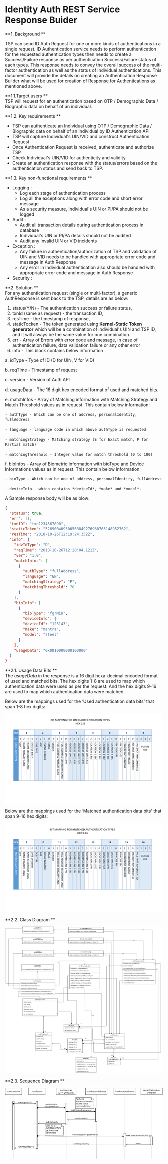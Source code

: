 # Identity Auth REST Service Response Buider


**1. Background **

TSP can send ID Auth Request for one or more kinds of authentications in a single request. ID Authentication service needs to perform authentication for the requested authentication types then needs to create a Success/Failure response as per authentication Success/Failure status of each types. This response needs to convey the overall success of the multi-factor authentication as well as the status of individual authentications. 
This document will provide the details on creating an Authentication Response Builder what will be used for creation of Response for Authentications as mentioned above.


**1.1.Target users **  
TSP will request for an authentication based on OTP / Demographic Data / Biographic data on behalf of an individual.

**1.2. Key requirements **  
- TSP can authenticate an Individual using OTP / Demographic Data / Biographic data on behalf of an Individual by ID Authentication API
- TSP will capture Individual's UIN/VID and construct Authentication Request
- Once Authentication Request is received, authenticate and authorize TSP
- Check Individual's UIN/VID for authenticity and validity
- Create an authentication response with the status/errors based on the authentication status and send back to TSP.

**1.3. Key non-functional requirements ** 
-	Logging :
	-	Log each stage of authentication process
	-	Log all the exceptions along with error code and short error message
	-	As a security measure, Individual's UIN or PI/PA should not be logged
-	Audit :
	-	Audit all transaction details during authentication process in database
	-	Individual's UIN or PI/PA details should not be audited
	-	Audit any invalid UIN or VID incidents
-	Exception :
	-	Any failure in authentication/authorization of TSP and validation of UIN and VID needs to be handled with appropriate error code and message in Auth Response
	-	Any error in Individual authentication also should be handled with appropriate error code and message in Auth Response 
-	Security :

**2. Solution **   
For any authentication request (single or multi-factor), a generic AuthResponse is sent back to the TSP, details are as below:
1.	status(Y/N) - The authentication success or failure status, 
2.	txnId (same as request) - the transaction ID, 
3.	resTime  - the timestamp of response, 
4.	staticTocken - The token generated using **Kernel-Static Token generator** which will be a combination of individual's UIN and TSP ID, and it will always be the same value for one combination.
5.	err - Array of Errors with error code and message, in case of authentication failure, data validation failure or any other error
6.	info - This block contains below information

   a.	idType - Type of ID (D for UIN, V for VID)
   
   b.	reqTime - Timestamp of request
   
   c.	version - Version of Auth API
      
   d.	usageData - The 16 digit hex encoded format of used and matched bits.
   
   e.	matchInfos - Array of Matching information with Matching Strategy and Match Threshold values as in request. This contain below information: 
   
   	- authType - Which can be one of address, personalIdentity, fullAddress
   
   	- language - language code in which above authType is requested
   
   	- matchingStrategy - Matching strategy (E for Exact match, P for Partial match)
   
   	- matchingThreshold - Integer value for match threshold (0 to 100)
   
   f.	bioInfos - Array of Biometric information with bioType and Device Informations values as in request. This contain below information: 
   
   	- bioType - Which can be one of address, personalIdentity, fullAddress
   
   	- deviceInfo - which contains *deviceId*, *make* and *model*.


A Sample response body will be as blow:

```JSON
{
  "status": true,
  "err": [],
  "txnID": "txn1234567890",
  "staticToken": "526900409300563849276960763148952762",
  "resTime": "2018-10-26T12:19:24.352Z",
  "info": {
    "idvIdType": "D",
    "reqTime": "2018-10-26T12:20:04.121Z",
    "ver": "1.0",
    "matchInfos": [
      {
        "authType": "fullAddress",
        "language": "EN",
        "matchingStrategy": "P",
        "matchingThreshold": 70
      }
    ],
    "bioInfo": [
      {
        "bioType": "fgrMin",
        "deviceInfo": {
        "deviceId": "123143",
        "make": "mantra",
        "model": "steel"
      }
    ],
    "usageData": "0x0010000000100000"
  }
}

```

**2.1. Usage Data Bits **  
The *usageData* in the response is a 16 digit hexa-decimal encoded format of used and matched bits. The hex digits 1-8 are used to map which authentication data were used as per the request. And the hex digits 9-16 are used to map which authentication data were matched.

Below are the mappings used for the ‘Used authentication data bits' that span 1-8 hex digits:

![Auth Bit Mapping for Used Auth Type](_images/Identity_Auth_used_data_bits.jpg)

Below are the mappings used for the ‘Matched authentication data bits' that span 9-16 hex digits:

![Auth Bit Mapping for Matched Auth Type](_images/Identity_Auth_matched_data_bits.jpg)

**2.2. Class Diagram **  

![Auth Response Builder Class Diagram](_images/Identity_auth_response_builder_classes.jpg)



**2.3.	Sequence Diagram **  

![Auth Response Builder Seq Diagram](_images/Identity_auth_response_builder_sequence.jpg)


